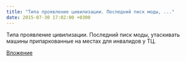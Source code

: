 ```yaml
---
title: "Типа проявление цивилизации. Последний писк моды, ..."
date: 2015-07-30 17:02:00 +0300
---
```


Типа проявление цивилизации. Последний писк моды, утаскивать машины припаркованные на местах для инвалидов у ТЦ.

[Вложение](/assets/vk_photos/1/Tt8riBtRRcc.jpg)
